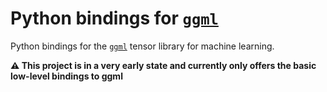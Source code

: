 # Python bindings for [`ggml`](https://github.com/ggerganov/ggml)

Python bindings for the [`ggml`](https://github.com/ggerganov/ggml) tensor library for machine learning.

**⚠️ This project is in a very early state and currently only offers the basic low-level bindings to ggml**